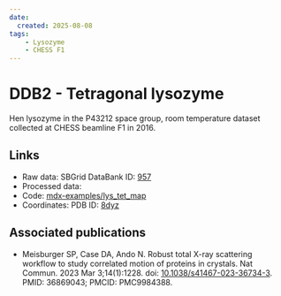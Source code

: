 ```yaml
---
date: 
  created: 2025-08-08
tags:
    - Lysozyme
    - CHESS F1
---
```


# DDB2 - Tetragonal lysozyme

Hen lysozyme in the P43212 space group, room temperature dataset collected at CHESS beamline F1 in 2016.

## Links

- Raw data: SBGrid DataBank ID: [957](https://data.sbgrid.org/dataset/957/)
- Processed data: 
- Code: [mdx-examples/lys_tet_map](https://github.com/ando-lab/mdx-examples/tree/main/lys_tet_map)
- Coordinates: PDB ID: [8dyz](https://www.rcsb.org/structure/8dyz)

## Associated publications

- Meisburger SP, Case DA, Ando N. Robust total X-ray scattering workflow to study correlated motion of proteins in crystals. Nat Commun. 2023 Mar 3;14(1):1228. doi: [10.1038/s41467-023-36734-3](https://doi.org/10.1038/s41467-023-36734-3). PMID: 36869043; PMCID: PMC9984388.